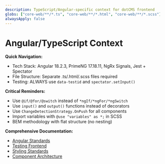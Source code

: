 ```yaml
---
description: TypeScript/Angular-specific context for dotCMS frontend
globs: ["core-web/**/*.ts", "core-web/**/*.html", "core-web/**/*.scss"]
alwaysApply: false
---
```


# Angular/TypeScript Context

**Quick Navigation:**
- Tech Stack: Angular 18.2.3, PrimeNG 17.18.11, NgRx Signals, Jest + Spectator
- File Structure: Separate .ts/.html/.scss files required
- Testing: ALWAYS use `data-testid` and `spectator.setInput()`

**Critical Reminders:**
- Use `@if/@for/@switch` instead of `*ngIf/*ngFor/*ngSwitch`
- Use `input()` and `output()` functions instead of decorators
- Use `ChangeDetectionStrategy.OnPush` for all components
- Import variables with `@use "variables" as *;` in SCSS
- BEM methodology with flat structure (no nesting)

**Comprehensive Documentation:**
- [Angular Standards](../docs/frontend/ANGULAR_STANDARDS.md)
- [Testing Frontend](../docs/frontend/TESTING_FRONTEND.md)
- [Styling Standards](../docs/frontend/STYLING_STANDARDS.md)
- [Component Architecture](../docs/frontend/COMPONENT_ARCHITECTURE.md)